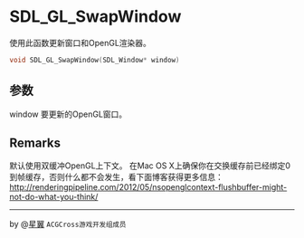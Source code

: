 # SDL_GL_SwapWindow

使用此函数更新窗口和OpenGL渲染器。

```c
void SDL_GL_SwapWindow(SDL_Window* window)
```
## 参数
window 要更新的OpenGL窗口。

## Remarks
默认使用双缓冲OpenGL上下文。
在Mac OS X上确保你在交换缓存前已经绑定0到帧缓存，否则什么都不会发生，看下面博客获得更多信息：
http://renderingpipeline.com/2012/05/nsopenglcontext-flushbuffer-might-not-do-what-you-think/

---
by  @[星翼](https://git.oschina.net/Luma) `ACGCross游戏开发组成员`

